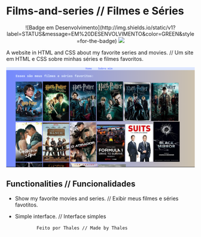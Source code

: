 # Films-and-series // Filmes e Séries
<p align="center">
 ![Badge em Desenvolvimento](http://img.shields.io/static/v1?label=STATUS&message=EM%20DESENVOLVIMENTO&color=GREEN&style=for-the-badge)
<img loading="lazy" src="http://img.shields.io/static/v1?label=STATUS&message=EM%20DESENVOLVIMENTO&color=GREEN&style=for-the-badge"/>
</p>

 A website in HTML and CSS about my favorite series and movies. // Um site em HTML e CSS sobre  minhas séries e filmes favoritos.

 ![Filmes Preview](Series.png)

 ## Functionalities // Funcionalidades

- Show my favorite movies and series. // Exibir meus filmes e séries favotitos.
- Simple interface. // Interface simples 
 
              Feito por Thales // Made by Thales
